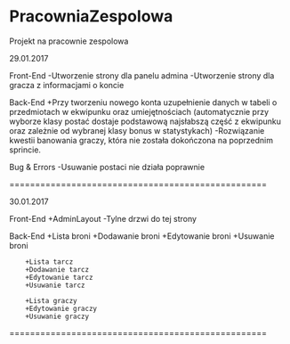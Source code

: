 # PracowniaZespolowa
Projekt na pracownie zespolowa

29.01.2017

Front-End
-Utworzenie strony dla panelu admina
-Utworzenie strony dla gracza z informacjami o koncie

Back-End
+Przy tworzeniu nowego konta uzupełnienie danych w tabeli o przedmiotach w ekwipunku oraz umiejętnościach 
    (automatycznie przy wyborze klasy postać dostaje podstawową najsłabszą część z ekwipunku oraz zależnie od wybranej klasy bonus w statystykach)
-Rozwiązanie kwestii banowania graczy, która nie została dokończona na poprzednim sprincie.
    
Bug & Errors
-Usuwanie postaci nie działa poprawnie

==================================================

30.01.2017

 Front-End
        +AdminLayout
        -Tylne drzwi do tej strony

  Back-End
        +Lista broni
        +Dodawanie broni
        +Edytowanie broni
        +Usuwanie broni

        +Lista tarcz
        +Dodawanie tarcz
        +Edytowanie tarcz
        +Usuwanie tarcz

        +Lista graczy
        +Edytowanie graczy
        +Usuwanie graczy
        
==================================================
